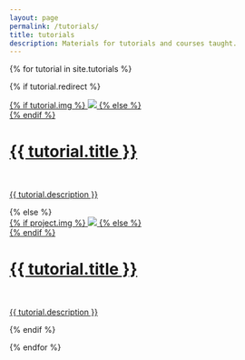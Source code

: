 ```yaml
---
layout: page
permalink: /tutorials/
title: tutorials
description: Materials for tutorials and courses taught.
---
```



{% for tutorial in site.tutorials %}

{% if tutorial.redirect %}
<div class="tutorial">
    <div class="thumbnail">
        <a href="{{ tutorial.redirect }}" target="_blank">
        {% if tutorial.img %}
        <img class="thumbnail" src="{{ tutorial.img | prepend: site.baseurl | prepend: site.url }}"/>
        {% else %}
        <div class="thumbnail blankbox"></div>
        {% endif %}    
        <span>
            <h1>{{ tutorial.title }}</h1>
            <br/>
            <p>{{ tutorial.description }}</p>
        </span>
        </a>
    </div>
</div>
{% else %}

<div class="tutorial">
    <div class="thumbnail">
        <a href="{{ tutorial.url | prepend: site.baseurl | prepend: site.url }}">
        {% if project.img %}
        <img class="thumbnail" src="{{ tutorial.img | prepend: site.baseurl | prepend: site.url }}"/>
        {% else %}
        <div class="thumbnail blankbox"></div>
        {% endif %}    
        <span>
            <h1>{{ tutorial.title }}</h1>
            <br/>
            <p>{{ tutorial.description }}</p>
        </span>
        </a>
    </div>
</div>

{% endif %}

{% endfor %}
